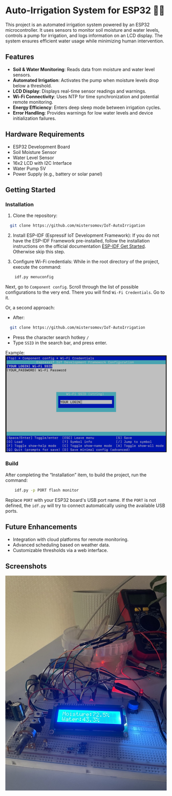# Auto-Irrigation System for ESP32 🌱💧
This project is an automated irrigation system powered by an ESP32 
microcontroller. It uses sensors to monitor soil moisture and water levels, controls a pump for irrigation, and logs information on an LCD display. The system ensures efficient water usage while minimizing human intervention.

## Features
- **Soil & Water Monitoring**: Reads data from moisture and water level sensors.
- **Automated Irrigation**: Activates the pump when moisture levels drop below a threshold.
- **LCD Display**: Displays real-time sensor readings and warnings.
- **Wi-Fi Connectivity**: Uses NTP for time synchronization and potential remote monitoring.
- **Energy Efficiency**: Enters deep sleep mode between irrigation cycles.
- **Error Handling**: Provides warnings for low water levels and device initialization failures.

## Hardware Requirements
- ESP32 Development Board
- Soil Moisture Sensor
- Water Level Sensor
- 16x2 LCD with I2C Interface
- Water Pump 5V
- Power Supply (e.g., battery or solar panel)

## Getting Started

### Installation
1. Clone the repository:

```bash
  git clone https://github.com/mistersomov/IoT-AutoIrrigation
```
2. Install ESP-IDF (Espressif IoT Development Framework):
If you do not have the ESP-IDF Framework pre-installed, follow the installation instructions on the official documentation
    [ESP-IDF Get Started](https://docs.espressif.com/projects/esp-idf/en/v5.3.1/esp32/get-started/index.html#installation).
Otherwise skip this step.

3. Configure Wi-Fi credentials:
While in the root directory of the project, execute the command:
```bash
    idf.py menuconfig
```
Next, go to `Component config`. Scroll through the list of possible configurations to the very end. There you will find `Wi-Fi Credentials`. Go to it.


Or, a second approach:
- After:
```bash
  git clone https://github.com/mistersomov/IoT-AutoIrrigation
```
- Press the character search hotkey `/`
- Type `SSID` in the search bar, and press enter.

Example:
![Creds](/assets/wi_fi_creds.png)

### Build
After completing the “Installation” item, to build the project, run the command:

```bash
    idf.py -p PORT flash monitor
```
Replace `PORT` with your ESP32 board's USB port name. If the `PORT` is not defined, the `idf.py` will try to connect automatically using the available USB ports.

## Future Enhancements
- Integration with cloud platforms for remote monitoring.
- Advanced scheduling based on weather data.
- Customizable thresholds via a web interface.

## Screenshots
![Screenshot](/assets/auto_irrigation.jpg)
